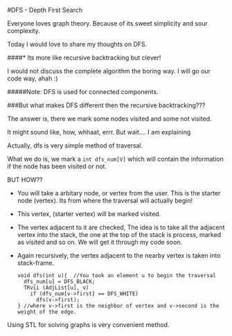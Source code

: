 #DFS - Depth First Search

Everyone loves graph theory. Because of its sweet simplicity and sour complexity.

Today I would love to share my thoughts on DFS.

####* Its more like recursive backtracking but clever!

I would not discuss the complete algorithm the boring way. I will go our code way, ahah :)

#####Note: DFS is used for connected components.

###But what makes DFS different then the recursive backtracking???

The answer is, there we mark some nodes visited and some not visited.

It might sound like, how, whhaat, errr. But wait.... I am explaining

Actually, dfs is very simple method of traversal.

What we do is, we mark a `int dfs_num[V]` which will contain the information if the node has been visited or not.

BUT HOW??

 *  You will take a arbitary node, or vertex from the user.  This is the starter node (vertex). Its from where the traversal will actually begin!

 *  This vertex, (starter vertex) will be marked visited.

 *  The vertex adjacent to it are checked, The idea is to take all the adjacent vertex into the stack, the one at the top of the stack is process, marked as visited and so on. We will get it through my code soon.

 *  Again recursively, the vertex adjacent to the nearby vertex is taken into stack-frame.

        void dfs(int u){  //You took an element u to begin the traversal
          dfs_num[u] = DFS_BLACK;
          TRvii (AdjList[u], v)
            if (dfs_num[v->first] == DFS_WHITE)
              dfs(v->first);
        } //where v->first is the neighbor of vertex and v->second is the weight of the edge.

  Using STL for solving graphs is very convenient method.  
    
